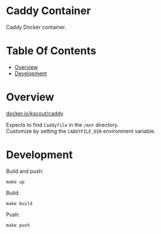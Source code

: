 # Caddy Container
Caddy Docker container.

# Table Of Contents
- [Overview](#overview)
- [Development](#development)

# Overview
[docker.io/kscout/caddy](https://cloud.docker.com/u/kscout/repository/docker/kscout/caddy)  

Expects to find `Caddyfile` in the `/mnt` directory.  
Customize by setting the `CADDYFILE_DIR` environment variable.

# Development
Build and push:

```
make up
```

Build:

```
make build
```

Push:

```
make push
```
